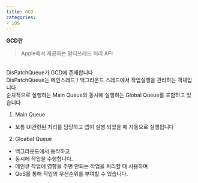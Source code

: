 ```yaml
---
title: GCD
categories:
- iOS
---
```


**GCD란**<br>
> Apple에서 제공하는 멀티쓰레드 처리 API

<br>
DisPatchQueue가 GCD에 존재합니다<br>
DisPatchQueue는 메인스레드 / 백그라운드 스레드에서 작업실행을 관리하는 객체입니다<br>
순차적으로 실행하는 Main Queue와 동시에 실행하는 Global Queue를 포함하고 있습니다<br>

1. Main Queue
- 보통 UI관련된 처리를 담당하고 앱이 실행 되었을 때 자동으로 실행됩니다
2. Gloabal Queue
- 백그라운드에서 동작하고
- 동시에 작업을 수행합니다.
- 메인큐 작업에 영향을 주면 안되는 작업을 처리할 때 사용하며
- QoS를 통해 작업의 우선순위를 부여할 수 있습니다.
